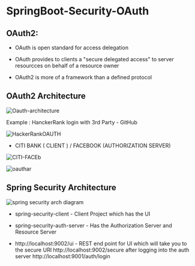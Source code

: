 # SpringBoot-Security-OAuth

## OAuth2:
  
   - OAuth is open standard for access delegation
   
   - OAuth provides to clients a "secure delegated access" to server resourcces on behalf of a resource owner
   
   - OAuth2 is more of a framework than a defined protocol
   
## OAuth2 Architecture

![Oauth-architecture](https://user-images.githubusercontent.com/9671419/87207691-24b36200-c32a-11ea-8895-dc3026d5e0a5.png)

Example :  HanckerRank login with 3rd Party - GitHub 

![HackerRankOAUTH](https://user-images.githubusercontent.com/9671419/87303132-42521880-c530-11ea-8ed4-b0b06b75f524.JPG)

- CITI BANK ( CLIENT )  /  FACEBOOK (AUTHORIZATION SERVER)

![CITI-FACEb](https://user-images.githubusercontent.com/9671419/87207692-254bf880-c32a-11ea-9a4e-800a8838b0fa.JPG)

![oauthar](https://user-images.githubusercontent.com/9671419/87207688-241acb80-c32a-11ea-9c37-a60d5c1c8128.JPG)

## Spring Security Architecture 

 ![spring security arch diagram](https://user-images.githubusercontent.com/9671419/87207889-a905e500-c32a-11ea-9c81-cc39e39188bd.JPG)

- spring-security-client - Client Project which has the UI

- spring-security-auth-server - Has the Authorization Server and Resource Server

- http://localhost:9002/ui - REST end point for UI which will take you to the secure URI http://localhost:9002/secure after logging into the auth server http://localhost:9001/auth/login
